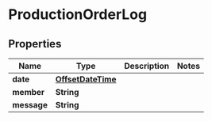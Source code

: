 
# ProductionOrderLog

## Properties
Name | Type | Description | Notes
------------ | ------------- | ------------- | -------------
**date** | [**OffsetDateTime**](OffsetDateTime.md) |  | 
**member** | **String** |  | 
**message** | **String** |  | 



